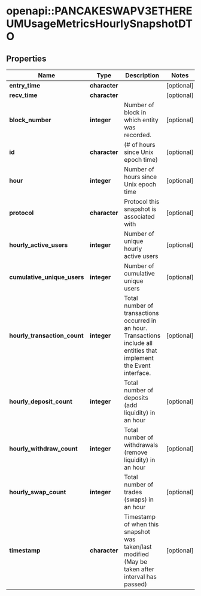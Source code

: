 # openapi::PANCAKESWAPV3ETHEREUMUsageMetricsHourlySnapshotDTO



## Properties
Name | Type | Description | Notes
------------ | ------------- | ------------- | -------------
**entry_time** | **character** |  | [optional] 
**recv_time** | **character** |  | [optional] 
**block_number** | **integer** | Number of block in which entity was recorded. | [optional] 
**id** | **character** | (# of hours since Unix epoch time) | [optional] 
**hour** | **integer** | Number of hours since Unix epoch time | [optional] 
**protocol** | **character** | Protocol this snapshot is associated with | [optional] 
**hourly_active_users** | **integer** | Number of unique hourly active users | [optional] 
**cumulative_unique_users** | **integer** | Number of cumulative unique users | [optional] 
**hourly_transaction_count** | **integer** | Total number of transactions occurred in an hour. Transactions include all entities that implement the Event interface. | [optional] 
**hourly_deposit_count** | **integer** | Total number of deposits (add liquidity) in an hour | [optional] 
**hourly_withdraw_count** | **integer** | Total number of withdrawals (remove liquidity) in an hour | [optional] 
**hourly_swap_count** | **integer** | Total number of trades (swaps) in an hour | [optional] 
**timestamp** | **character** | Timestamp of when this snapshot was taken/last modified (May be taken after interval has passed) | [optional] 


